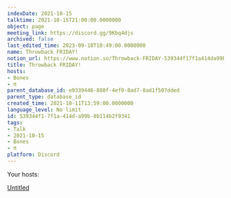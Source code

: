 ```yaml
---
indexDate: 2021-10-15
talktime: 2021-10-15T21:00:00.0000000
object: page
meeting_link: https://discord.gg/9Kbq4djs
archived: false
last_edited_time: 2023-09-18T10:49:00.0000000
name: Throwback FRIDAY!
notion_url: https://www.notion.so/Throwback-FRIDAY-539344f17f1a414da99b8b114b2f9341
title: Throwback FRIDAY!
hosts:
- Bones
- π
parent_database_id: e9339446-880f-4ef0-8ad7-8ad1f507dded
parent_type: database_id
created_time: 2021-10-11T13:59:00.0000000
language_level: No limit
id: 539344f1-7f1a-414d-a99b-8b114b2f9341
tags:
- Talk
- 2021-10-15
- Bones
- π
platform: Discord
---
```




Your hosts:

[Untitled](https://www.notion.so/482e61b02b9c4456b2b4fe86bb7544c6)   





